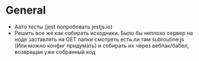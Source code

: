 # General

- Авто тесты (jest попробовать jestjs.io)
- Решить все же как собирать исходники. Было бы неплохо сервер на ноде заставлять на GET папки смотреть есть ли там subroutine.js (Или можно конфиг придумать) и собирать их через вебпак/бабел, возвращая уже собранный код